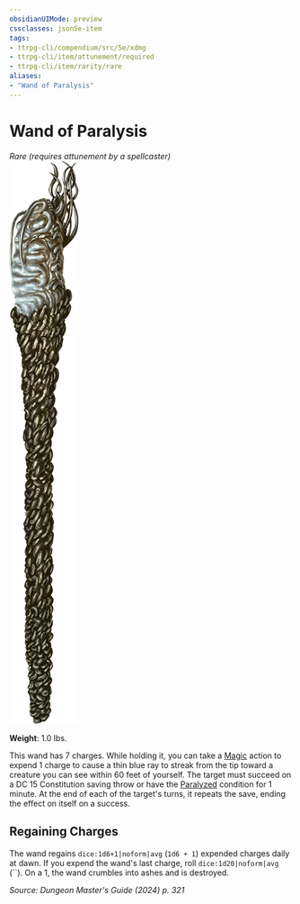```yaml
---
obsidianUIMode: preview
cssclasses: json5e-item
tags:
- ttrpg-cli/compendium/src/5e/xdmg
- ttrpg-cli/item/attunement/required
- ttrpg-cli/item/rarity/rare
aliases: 
- "Wand of Paralysis"
---
```

# Wand of Paralysis
*Rare (requires attunement by a spellcaster)*  
![](3-Compendium/items/img/wand-of-paralysis.webp#right)

**Weight**: 1.0 lbs.

This wand has 7 charges. While holding it, you can take a [Magic](3-Compendium/rules/actions.md#Magic) action to expend 1 charge to cause a thin blue ray to streak from the tip toward a creature you can see within 60 feet of yourself. The target must succeed on a DC 15 Constitution saving throw or have the [Paralyzed](3-Compendium/rules/conditions.md#Paralyzed) condition for 1 minute. At the end of each of the target's turns, it repeats the save, ending the effect on itself on a success.

## Regaining Charges

The wand regains `dice:1d6+1|noform|avg` (`1d6 + 1`) expended charges daily at dawn. If you expend the wand's last charge, roll `dice:1d20|noform|avg` (``). On a 1, the wand crumbles into ashes and is destroyed.

*Source: Dungeon Master's Guide (2024) p. 321*